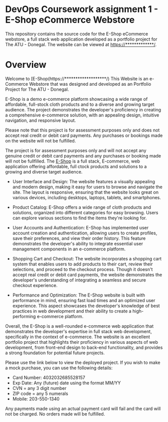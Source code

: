 # DevOps Coursework assignment 1 - E-Shop eCommerce Webstore

This repository contains the source code for the E-Shop eCommerce webstore, a full stack web application developed as a portfolio project for The ATU - Donegal. The website can be viewed at <https://*************/>.

# Overview

Welcome to [E-Shop(https://*******************/)
This Website is an e-Commerce Webstore that was designed and developed as an Portfolio Project for The ATU - Donegal.

E-Shop is a demo e-commerce platform showcasing a wide range of affordable, full-stock cloth products and to a diverse and growing target audience. The project demonstrates the developer's proficiency in creating a comprehensive e-commerce solution, with an appealing design, intuitive navigation, and responsive layout.

Please note that this project is for assessment purposes only and does not accept real credit or debit card payments. Any purchases or bookings made on the website will not be fulfilled.

The project is for assessment purposes only and will not accept any genuine credit or debit card payments and any purchases or booking made will not be fullfilled. The [E-Shop](https://**************/) is a full stack, E-commerce, web application offering affordable, full ctock products and solutions to a growing and diverse target audience.

- User Interface and Design: The website features a visually appealing and modern design, making it easy for users to browse and navigate the site. The layout is responsive, ensuring that the website looks great on various devices, including desktops, laptops, tablets, and smartphones.

- Product Catalog: E-Shop offers a wide range of cloth products and solutions, organized into different categories for easy browsing. Users can explore various sections to find the items they're looking for.
  
- User Accounts and Authentication: E-Shop has implemented user account creation and authentication, allowing users to create profiles, save their preferences, and view their order history. This feature demonstrates the developer's ability to integrate essential user management components in an e-commerce platform.
  
- Shopping Cart and Checkout: The website incorporates a shopping cart system that enables users to add products to their cart, review their selections, and proceed to the checkout process. Though it doesn't accept real credit or debit card payments, the website demonstrates the developer's understanding of integrating a seamless and secure checkout experience.
  
- Performance and Optimization: The E-Shop website is built with performance in mind, ensuring fast load times and an optimized user experience. This aspect showcases the developer's knowledge of best practices in web development and their ability to create a high-performing e-commerce platform.

Overall, the E-Shop is a well-rounded e-commerce web application that demonstrates the developer's expertise in full stack web development, specifically in the context of e-commerce. The website is an excellent portfolio project that highlights their proficiency in various aspects of web development, from front-end design to back-end functionality, and provides a strong foundation for potential future projects.

Please use the link below to view the deployed project. If you wish to make a mock purchase, you can use the following details:

- Card Number: 4032032685528157
- Exp Date: Any (future) date using the format MM/YY
- CVN = any 3 digit number
- ZIP code = any 5 numerals
- Mobile: 203-550-1340

Any payments made using an actual payment card will fail and the card will not be charged. No orders made will be fulfilled.

